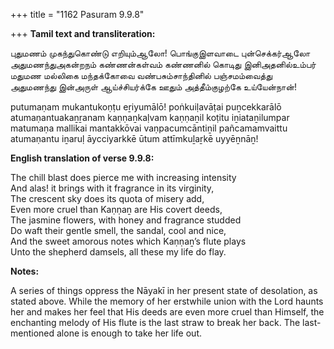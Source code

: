 +++
title = "1162 Pasuram 9.9.8"

+++
**Tamil text and transliteration:**

புதுமணம் முகந்துகொண்டு எறியும்ஆலோ! பொங்குஇளவாடை புன்செக்கர்ஆலோ  
அதுமணந்துஅகன்றநம் கண்ணன்கள்வம் கண்ணனில் கொடிது இனிஅதனில்உம்பர்  
மதுமண மல்லிகை மந்தக்கோவை வண்பசும்சாந்தினில் பஞ்சமம்வைத்து  
அதுமணந்து இன்அருள் ஆய்ச்சியர்க்கே ஊதும் அத்தீம்குழற்கே உய்யேன்நான்!

putumaṇam mukantukoṇṭu eṟiyumālō! poṅkuiḷavāṭai puṉcekkarālō  
atumaṇantuakaṉṟanam kaṇṇaṉkaḷvam kaṇṇaṉil koṭitu iṉiataṉilumpar  
matumaṇa mallikai mantakkōvai vaṇpacumcāntiṉil pañcamamvaittu  
atumaṇantu iṉaruḷ āycciyarkkē ūtum attīmkuḻaṟkē uyyēṉnāṉ!

**English translation of verse 9.9.8:**

The chill blast does pierce me with increasing intensity  
And alas! it brings with it fragrance in its virginity,  
The crescent sky does its quota of misery add,  
Even more cruel than Kaṇṇaṉ are His covert deeds,  
The jasmine flowers, with honey and fragrance studded  
Do waft their gentle smell, the sandal, cool and nice,  
And the sweet amorous notes which Kaṇṇaṉ’s flute plays  
Unto the shepherd damsels, all these my life do flay.

**Notes:**

A series of things oppress the Nāyakī in her present state of desolation, as stated above. While the memory of her erstwhile union with the Lord haunts her and makes her feel that His deeds are even more cruel than Himself, the enchanting melody of His flute is the last straw to break her back. The last-mentioned alone is enough to take her life out.


